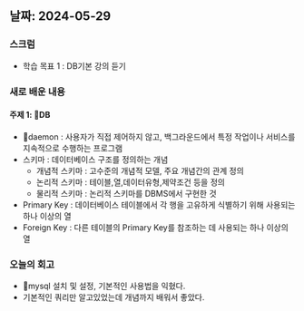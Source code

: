 ## 날짜: 2024-05-29

### 스크럼
- 학습 목표 1 : DB기본 강의 듣기

### 새로 배운 내용
#### 주제 1: DB
- daemon : 사용자가 직접 제어하지 않고, 백그라운드에서 특정 작업이나 서비스를 지속적으로 수행하는 프로그램
- 스키마 : 데이터베이스 구조를 정의하는 개념
  - 개념적 스키마 : 고수준의 개념적 모델, 주요 개념간의 관계 정의
  - 논리적 스키마 : 테이블,열,데이터유형,제약조건 등을 정의
  - 물리적 스키마 : 논리적 스키마를 DBMS에서 구현한 것
- Primary Key : 데이터베이스 테이블에서 각 행을 고유하게 식별하기 위해 사용되는 하나 이상의 열
- Foreign Key : 다른 테이블의 Primary Key를 참조하는 데 사용되는 하나 이상의 열

### 오늘의 회고
- mysql 설치 및 설정, 기본적인 사용법을 익혔다.
- 기본적인 쿼리만 알고있었는데 개념까지 배워서 좋았다.
